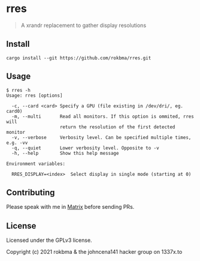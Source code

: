 # rres

> A xrandr replacement to gather display resolutions

## Install

```
cargo install --git https://github.com/rokbma/rres.git
```

## Usage

```
$ rres -h
Usage: rres [options]

  -c, --card <card>	Specify a GPU (file existing in /dev/dri/, eg. card0)
  -m, --multi		Read all monitors. If this option is ommited, rres will
             		return the resolution of the first detected monitor
  -v, --verbose		Verbosity level. Can be specified multiple times, e.g. -vv
  -q, --quiet		Lower verbosity level. Opposite to -v
  -h, --help		Show this help message

Environment variables:

  RRES_DISPLAY=<index>	Select display in single mode (starting at 0)

```

## Contributing

Please speak with me in [Matrix](https://matrix.to/#/!SlYhhmreXjJylcsjfn:tedomum.net?via=matrix.org&via=tedomum.net) before sending PRs.

## License

Licensed under the GPLv3 license.

Copyright (c) 2021 rokbma & the johncena141 hacker group on 1337x.to
